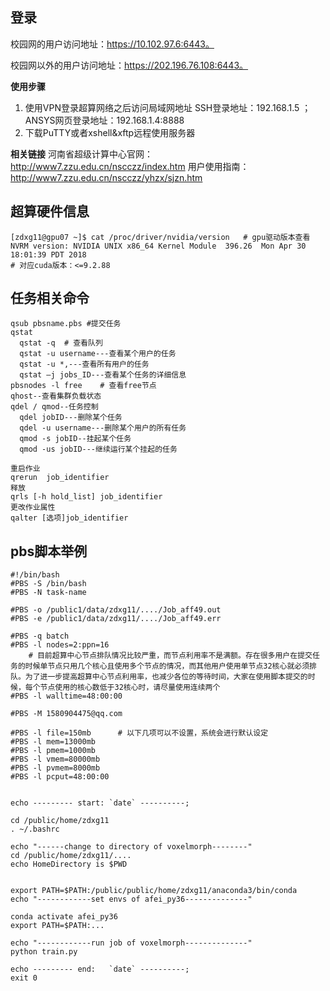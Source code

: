 ## 登录
校园网的用户访问地址：https://10.102.97.6:6443。

校园网以外的用户访问地址：https://202.196.76.108:6443。

**使用步骤**
1. 使用VPN登录超算网络之后访问局域网地址
SSH登录地址：192.168.1.5 ；
ANSYS网页登录地址：192.168.1.4:8888
2. 下载PuTTY或者xshell&xftp远程使用服务器

**相关链接**
河南省超级计算中心官网：http://www7.zzu.edu.cn/nscczz/index.htm
用户使用指南：http://www7.zzu.edu.cn/nscczz/yhzx/sjzn.htm

## 超算硬件信息
```
[zdxg11@gpu07 ~]$ cat /proc/driver/nvidia/version   # gpu驱动版本查看
NVRM version: NVIDIA UNIX x86_64 Kernel Module  396.26  Mon Apr 30 18:01:39 PDT 2018
# 对应cuda版本：<=9.2.88
```

## 任务相关命令
```
qsub pbsname.pbs #提交任务
qstat 
  qstat -q	# 查看队列
  qstat -u username---查看某个用户的任务
  qstat -u *,---查看所有用户的任务
  qstat –j jobs_ID---查看某个任务的详细信息
pbsnodes -l free	# 查看free节点
qhost--查看集群负载状态
qdel / qmod--任务控制
  qdel jobID---删除某个任务
  qdel -u username---删除某个用户的所有任务
  qmod -s jobID--挂起某个任务
  qmod -us jobID---继续运行某个挂起的任务
  
重启作业
qrerun  job_identifier
释放
qrls [-h hold_list] job_identifier
更改作业属性
qalter [选项]job_identifier

```

## pbs脚本举例
```
#!/bin/bash
#PBS -S /bin/bash
#PBS -N task-name

#PBS -o /public1/data/zdxg11/..../Job_aff49.out
#PBS -e /public1/data/zdxg11/..../Job_aff49.err

#PBS -q batch
#PBS -l nodes=2:ppn=16
    # 目前超算中心节点排队情况比较严重，而节点利用率不是满额。存在很多用户在提交任务的时候单节点只用几个核心且使用多个节点的情况，而其他用户使用单节点32核心就必须排队。为了进一步提高超算中心节点利用率，也减少各位的等待时间，大家在使用脚本提交的时候，每个节点使用的核心数低于32核心时，请尽量使用连续两个
#PBS -l walltime=48:00:00

#PBS -M 1580904475@qq.com

#PBS -l file=150mb      # 以下几项可以不设置，系统会进行默认设定
#PBS -l mem=13000mb
#PBS -l pmem=1000mb
#PBS -l vmem=80000mb
#PBS -l pvmem=8000mb
#PBS -l pcput=48:00:00


echo --------- start: `date` ----------;

cd /public/home/zdxg11
. ~/.bashrc

echo "------change to directory of voxelmorph--------"
cd /public/home/zdxg11/....
echo HomeDirectory is $PWD


export PATH=$PATH:/public/public/home/zdxg11/anaconda3/bin/conda
echo "------------set envs of afei_py36--------------"

conda activate afei_py36
export PATH=$PATH:...

echo "------------run job of voxelmorph--------------"
python train.py

echo --------- end:   `date` ----------;
exit 0

```
